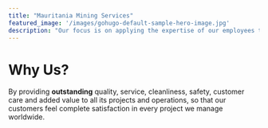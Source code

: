```yaml
---
title: "Mauritania Mining Services"
featured_image: '/images/gohugo-default-sample-hero-image.jpg'
description: "Our focus is on applying the expertise of our employees to attractive projects while pledging to deliver leading technology and overriding commitment to safe practices."
---
```

# Why Us?

By providing **outstanding** quality, service, cleanliness, safety, customer care and added value to all its projects and operations, so that our customers feel complete satisfaction in every project we manage worldwide.